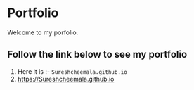 
# Portfolio

Welcome to my porfolio.

## Follow the link below to see my portfolio

1. Here it is :- `Sureshcheemala.github.io`
2. https://Sureshcheemala.github.io
